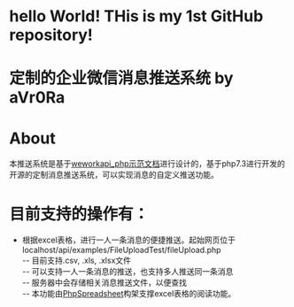 # hello World! THis is my 1st GitHub repository!

# 定制的企业微信消息推送系统 by aVr0Ra

# About
本推送系统是基于[weworkapi_php示范文档](https://github.com/sbzhu/weworkapi_php)进行设计的，基于php7.3进行开发的开源的定制消息推送系统，可以实现消息的自定义推送功能。
# 目前支持的操作有：
- 根据excel表格，进行一人一条消息的便捷推送。起始网页位于 localhost/api/examples/FileUploadTest/fileUpload.php <br />
-- 目前支持.csv, .xls, .xlsx文件 <br />
-- 可以支持一人一条消息的推送，也支持多人推送同一条消息 <br />
-- 服务器中会存储相关消息推送文件，以便查找 <br />
-- 本功能由[PhpSpreadsheet](https://github.com/PHPOffice/PhpSpreadsheet)构架支撑excel表格的阅读功能。<br />